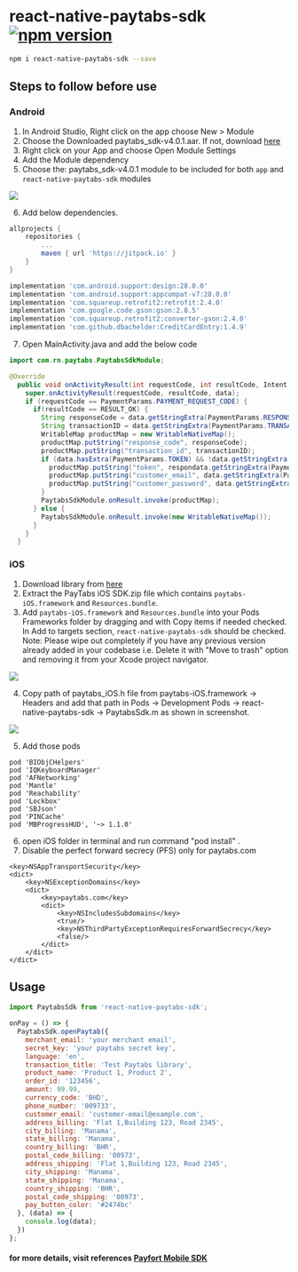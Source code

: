 # react-native-paytabs-sdk [![npm version](https://img.shields.io/npm/v/react-native-paytabs-sdk.svg?style=flat)](https://www.npmjs.com/package/react-native-paytabs-sdk)

```sh
npm i react-native-paytabs-sdk --save
```

## Steps to follow before use

### Android

1. In Android Studio, Right click on the app choose New > Module
2. Choose the Downloaded paytabs_sdk-v4.0.1.aar. If not, download [here](https://github.com/paytabscom/paytabs-android-library-sample/raw/master/sdk/paytabs_sdk-v4.0.1.aar)
3. Right click on your App and choose Open Module Settings
4. Add the Module dependency
5. Choose the: paytabs_sdk-v4.0.1 module to be included for both `app` and `react-native-paytabs-sdk` modules

![](https://github.com/Simicart/react-native-paytabs-sdk/blob/master/images/screenshot_1.png)

6. Add below dependencies.

```gradle
allprojects {
    repositories {
        ...
        maven { url 'https://jitpack.io' }
    }
}
```

```gradle
implementation 'com.android.support:design:28.0.0'
implementation 'com.android.support:appcompat-v7:28.0.0'
implementation 'com.squareup.retrofit2:retrofit:2.4.0'
implementation 'com.google.code.gson:gson:2.8.5'
implementation 'com.squareup.retrofit2:converter-gson:2.4.0'
implementation 'com.github.dbachelder:CreditCardEntry:1.4.9'
```

7. Open MainActivity.java and add the below code

```java
import com.rn.paytabs.PaytabsSdkModule;

@Override
  public void onActivityResult(int requestCode, int resultCode, Intent data) {
    super.onActivityResult(requestCode, resultCode, data);
    if (requestCode == PaymentParams.PAYMENT_REQUEST_CODE) {
      if(resultCode == RESULT_OK) {
        String responseCode = data.getStringExtra(PaymentParams.RESPONSE_CODE);
        String transactionID = data.getStringExtra(PaymentParams.TRANSACTION_ID);
        WritableMap productMap = new WritableNativeMap();
        productMap.putString("response_code", responseCode);
        productMap.putString("transaction_id", transactionID);
        if (data.hasExtra(PaymentParams.TOKEN) && !data.getStringExtra(PaymentParams.TOKEN).isEmpty()) {
          productMap.putString("token", respondata.getStringExtra(PaymentParams.TOKEN)seCode);
          productMap.putString("customer_email", data.getStringExtra(PaymentParams.CUSTOMER_EMAIL));
          productMap.putString("customer_password", data.getStringExtra(PaymentParams.CUSTOMER_PASSWORD));
        }
        PaytabsSdkModule.onResult.invoke(productMap);
      } else {
        PaytabsSdkModule.onResult.invoke(new WritableNativeMap());
      }
    }
  }
```

### iOS

1. Download library from [here](https://raw.githubusercontent.com/paytabscom/paytabs-ios-library-sample/master/sdk/ios_sdk-v4.0.6-lite.zip)
2. Extract the PayTabs iOS SDK.zip file which contains `paytabs-iOS.framework` and `Resources.bundle`.
3. Add `paytabs-iOS.framework` and `Resources.bundle` into your Pods Frameworks folder by dragging and with Copy items if needed checked. In Add to targets section, `react-native-paytabs-sdk` should be checked. Note: Please wipe out completely if you have any previous version already added in your codebase i.e. Delete it with "Move to trash" option and removing it from your Xcode project navigator.

![](https://github.com/Simicart/react-native-paytabs-sdk/blob/master/images/screenshot_2.png)

4. Copy path of paytabs_iOS.h file from paytabs-iOS.framework → Headers and add that path in Pods → Development Pods → react-native-paytabs-sdk → PaytabsSdk.m as shown in screenshot.

![](https://github.com/Simicart/react-native-paytabs-sdk/blob/master/images/screenshot_3.png)

5. Add those pods

```
pod 'BIObjCHelpers'
pod 'IQKeyboardManager'
pod 'AFNetworking'
pod 'Mantle'
pod 'Reachability'
pod 'Lockbox'
pod 'SBJson'
pod 'PINCache'
pod 'MBProgressHUD', '~> 1.1.0'
```

6. open iOS folder in terminal and run command "pod install" .
7. Disable the perfect forward secrecy (PFS) only for paytabs.com

```
<key>NSAppTransportSecurity</key>
<dict>
    <key>NSExceptionDomains</key>
    <dict>
        <key>paytabs.com</key>
        <dict>
            <key>NSIncludesSubdomains</key>
            <true/>
            <key>NSThirdPartyExceptionRequiresForwardSecrecy</key>
            <false/>
        </dict>
    </dict>
</dict>
```

## Usage

```javascript
import PaytabsSdk from 'react-native-paytabs-sdk';

onPay = () => {
  PaytabsSdk.openPaytab({
    merchant_email: 'your merchant email',
    secret_key: 'your paytabs secret key',
    language: 'en',
    transaction_title: 'Test Paytabs library',
    product_name: 'Product 1, Product 2',
    order_id: '123456',
    amount: 99.99,
    currency_code: 'BHD',
    phone_number: '009733',
    customer_email: 'customer-email@example.com',
    address_billing: 'Flat 1,Building 123, Road 2345',
    city_billing: 'Manama',
    state_billing: 'Manama',
    country_billing: 'BHR',
    postal_code_billing: '00973',
    address_shipping: 'Flat 1,Building 123, Road 2345',
    city_shipping: 'Manama',
    state_shipping: 'Manama',
    country_shipping: 'BHR',
    postal_code_shipping: '00973',
    pay_button_color: '#2474bc'
  }, (data) => {
    console.log(data);
  })
};
```

#### for more details, visit references [Payfort Mobile SDK](https://dev.paytabs.com/docs/android.html)
